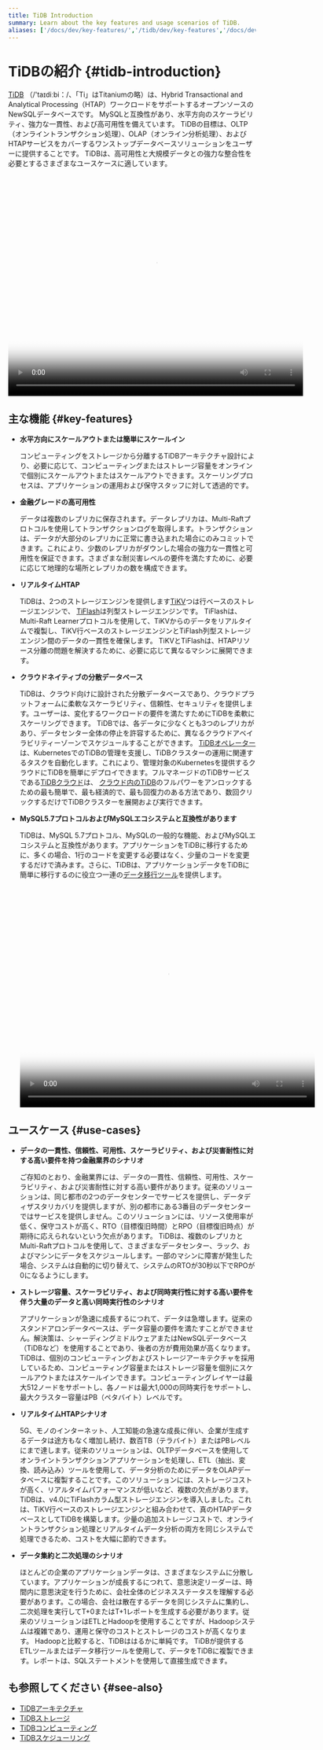 ```yaml
---
title: TiDB Introduction
summary: Learn about the key features and usage scenarios of TiDB.
aliases: ['/docs/dev/key-features/','/tidb/dev/key-features','/docs/dev/overview/']
---
```


# TiDBの紹介 {#tidb-introduction}

[TiDB](https://github.com/pingcap/tidb) （/&#39;taɪdiːbi：/、「Ti」はTitaniumの略）は、Hybrid Transactional and Analytical Processing（HTAP）ワークロードをサポートするオープンソースのNewSQLデータベースです。 MySQLと互換性があり、水平方向のスケーラビリティ、強力な一貫性、および高可用性を備えています。 TiDBの目標は、OLTP（オンライントランザクション処理）、OLAP（オンライン分析処理）、およびHTAPサービスをカバーするワンストップデータベースソリューションをユーザーに提供することです。 TiDBは、高可用性と大規模データとの強力な整合性を必要とするさまざまなユースケースに適しています。

</video> <video src="https://tidb-docs.s3.us-east-2.amazonaws.com/ENG+TiDB+Intro+2.mp4" width="600px" height="450px" controls="controls" poster="https://tidb-docs.s3.us-east-2.amazonaws.com/Thumbnail+-+ENG.png">

## 主な機能 {#key-features}

-   <strong>水平方向にスケールアウトまたは簡単にスケールイン</strong>

    コンピューティングをストレージから分離するTiDBアーキテクチャ設計により、必要に応じて、コンピューティングまたはストレージ容量をオンラインで個別にスケールアウトまたはスケールアウトできます。スケーリングプロセスは、アプリケーションの運用および保守スタッフに対して透過的です。

-   <strong>金融グレードの高可用性</strong>

    データは複数のレプリカに保存されます。データレプリカは、Multi-Raftプロトコルを使用してトランザクションログを取得します。トランザクションは、データが大部分のレプリカに正常に書き込まれた場合にのみコミットできます。これにより、少数のレプリカがダウンした場合の強力な一貫性と可用性を保証できます。さまざまな耐災害レベルの要件を満たすために、必要に応じて地理的な場所とレプリカの数を構成できます。

-   <strong>リアルタイムHTAP</strong>

    TiDBは、2つのストレージエンジンを提供します[TiKV](/tikv-overview.md)つは行ベースのストレージエンジンで、 [TiFlash](/tiflash/tiflash-overview.md)は列型ストレージエンジンです。 TiFlashは、Multi-Raft Learnerプロトコルを使用して、TiKVからのデータをリアルタイムで複製し、TiKV行ベースのストレージエンジンとTiFlash列型ストレージエンジン間のデータの一貫性を確保します。 TiKVとTiFlashは、HTAPリソース分離の問題を解決するために、必要に応じて異なるマシンに展開できます。

-   <strong>クラウドネイティブの分散データベース</strong>

    TiDBは、クラウド向けに設計された分散データベースであり、クラウドプラットフォームに柔軟なスケーラビリティ、信頼性、セキュリティを提供します。ユーザーは、変化するワークロードの要件を満たすためにTiDBを柔軟にスケーリングできます。 TiDBでは、各データに少なくとも3つのレプリカがあり、データセンター全体の停止を許容するために、異なるクラウドアベイラビリティーゾーンでスケジュールすることができます。 [TiDBオペレーター](https://docs.pingcap.com/tidb-in-kubernetes/stable/tidb-operator-overview)は、KubernetesでのTiDBの管理を支援し、TiDBクラスターの運用に関連するタスクを自動化します。これにより、管理対象のKubernetesを提供するクラウドにTiDBを簡単にデプロイできます。フルマネージドのTiDBサービスである[TiDBクラウド](https://pingcap.com/tidb-cloud/)は、 [クラウド内のTiDB](https://docs.pingcap.com/tidbcloud/)のフルパワーをアンロックするための最も簡単で、最も経済的で、最も回復力のある方法であり、数回クリックするだけでTiDBクラスターを展開および実行できます。

-   <strong>MySQL5.7プロトコルおよびMySQLエコシステムと互換性があります</strong>

    TiDBは、MySQL 5.7プロトコル、MySQLの一般的な機能、およびMySQLエコシステムと互換性があります。アプリケーションをTiDBに移行するために、多くの場合、1行のコードを変更する必要はなく、少量のコードを変更するだけで済みます。さらに、TiDBは、アプリケーションデータをTiDBに簡単に移行するのに役立つ一連の[データ移行ツール](/ecosystem-tool-user-guide.md)を提供します。

    </video> <video src="https://tidb-docs.s3.us-east-2.amazonaws.com/ENG+TiDB+Intro+1.mp4" width="600px" height="450px" controls="controls" poster="https://tidb-docs.s3.us-east-2.amazonaws.com/Thumbnail+-+ENG.png">

## ユースケース {#use-cases}

-   <strong>データの一貫性、信頼性、可用性、スケーラビリティ、および災害耐性に対する高い要件を持つ金融業界のシナリオ</strong>

    ご存知のとおり、金融業界には、データの一貫性、信頼性、可用性、スケーラビリティ、および災害耐性に対する高い要件があります。従来のソリューションは、同じ都市の2つのデータセンターでサービスを提供し、データディザスタリカバリを提供しますが、別の都市にある3番目のデータセンターではサービスを提供しません。このソリューションには、リソース使用率が低く、保守コストが高く、RTO（目標復旧時間）とRPO（目標復旧時点）が期待に応えられないという欠点があります。 TiDBは、複数のレプリカとMulti-Raftプロトコルを使用して、さまざまなデータセンター、ラック、およびマシンにデータをスケジュールします。一部のマシンに障害が発生した場合、システムは自動的に切り替えて、システムのRTOが30秒以下でRPOが0になるようにします。

-   <strong>ストレージ容量、スケーラビリティ、および同時実行性に対する高い要件を伴う大量のデータと高い同時実行性のシナリオ</strong>

    アプリケーションが急速に成長するにつれて、データは急増します。従来のスタンドアロンデータベースは、データ容量の要件を満たすことができません。解決策は、シャーディングミドルウェアまたはNewSQLデータベース（TiDBなど）を使用することであり、後者の方が費用効果が高くなります。 TiDBは、個別のコンピューティングおよびストレージアーキテクチャを採用しているため、コンピューティング容量またはストレージ容量を個別にスケールアウトまたはスケールインできます。コンピューティングレイヤーは最大512ノードをサポートし、各ノードは最大1,000の同時実行をサポートし、最大クラスター容量はPB（ペタバイト）レベルです。

-   <strong>リアルタイムHTAPシナリオ</strong>

    5G、モノのインターネット、人工知能の急速な成長に伴い、企業が生成するデータは途方もなく増加し続け、数百TB（テラバイト）またはPBレベルにまで達します。従来のソリューションは、OLTPデータベースを使用してオンライントランザクションアプリケーションを処理し、ETL（抽出、変換、読み込み）ツールを使用して、データ分析のためにデータをOLAPデータベースに複製することです。このソリューションには、ストレージコストが高く、リアルタイムパフォーマンスが低いなど、複数の欠点があります。 TiDBは、v4.0にTiFlashカラム型ストレージエンジンを導入しました。これは、TiKV行ベースのストレージエンジンと組み合わせて、真のHTAPデータベースとしてTiDBを構築します。少量の追加ストレージコストで、オンライントランザクション処理とリアルタイムデータ分析の両方を同じシステムで処理できるため、コストを大幅に節約できます。

-   <strong>データ集約と二次処理のシナリオ</strong>

    ほとんどの企業のアプリケーションデータは、さまざまなシステムに分散しています。アプリケーションが成長するにつれて、意思決定リーダーは、時間内に意思決定を行うために、会社全体のビジネスステータスを理解する必要があります。この場合、会社は散在するデータを同じシステムに集約し、二次処理を実行してT+0またはT+1レポートを生成する必要があります。従来のソリューションはETLとHadoopを使用することですが、Hadoopシステムは複雑であり、運用と保守のコストとストレージのコストが高くなります。 Hadoopと比較すると、TiDBははるかに単純です。 TiDBが提供するETLツールまたはデータ移行ツールを使用して、データをTiDBに複製できます。レポートは、SQLステートメントを使用して直接生成できます。

## も参照してください {#see-also}

-   [TiDBアーキテクチャ](/tidb-architecture.md)
-   [TiDBストレージ](/tidb-storage.md)
-   [TiDBコンピューティング](/tidb-computing.md)
-   [TiDBスケジューリング](/tidb-scheduling.md)
